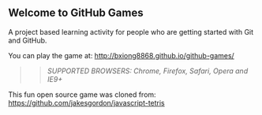 ## Welcome to GitHub Games

A project based learning activity for people who are getting started with Git and GitHub.

You can play the game at: http://bxiong8868.github.io/github-games/

>> _*SUPPORTED BROWSERS*: Chrome, Firefox, Safari, Opera and IE9+_

This fun open source game was cloned from: https://github.com/jakesgordon/javascript-tetris
